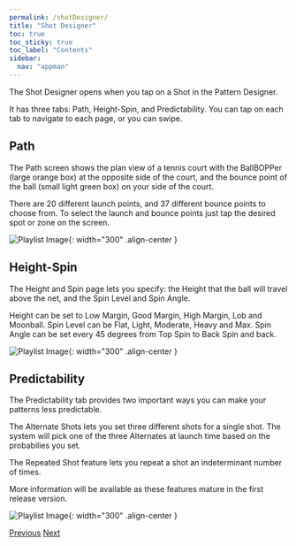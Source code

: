 ```yaml
---
permalink: /shotDesigner/
title: "Shot Designer"
toc: true
toc_sticky: true
toc_label: "Contents"
sidebar:
  nav: "appman"
---
```


The Shot Designer opens when you tap on a Shot in the Pattern Designer. 

It has three tabs: Path, Height-Spin, and Predictability. You can tap on each tab to navigate to each page, or you can swipe.

## Path
The Path screen shows the plan view of a tennis court with the BallBOPPer (large orange box) at the opposite side of the court, and the bounce point of the ball (small light green box) on your side of the court. 

There are 20 different launch points, and 37 different bounce points to choose from. To select the launch and bounce points just tap the desired spot or zone on the screen.

![Playlist Image](../assets/images/Path_BallBopperApp001_500.jpg){: width="300" .align-center }

## Height-Spin

The Height and Spin page lets you specify: the Height that the ball will travel above the net, and the Spin Level and Spin Angle. 

Height can be set to Low Margin, Good Margin, High Margin, Lob and Moonball. Spin Level can be Flat, Light, Moderate, Heavy and Max. Spin Angle can be set every 45 degrees from Top Spin to Back Spin and back.

![Playlist Image](../assets/images/Spin_BallBopperApp001_500.jpg){: width="300" .align-center }

## Predictability

The Predictability tab provides two important ways you can make your patterns less predictable. 

The Alternate Shots lets you set three different shots for a single shot. The system will pick one of the three Alternates at launch time based on the probabilies you set. 

The Repeated Shot feature lets you repeat a shot an indeterminant number of times. 

More information will be available as these features mature in the first release version.

![Playlist Image](../assets/images/Probability_BallBopperApp001_500.jpg){: width="300" .align-center }

  <nav class="pagination">
      <a href="/BallBOPPer/patternDesigner/" class="pagination--pager" title="Pattern Designer">Previous</a>
      <a href="/BallBOPPer/coreController/" class="pagination--pager" title="Core Controller">Next</a> 
  </nav>
